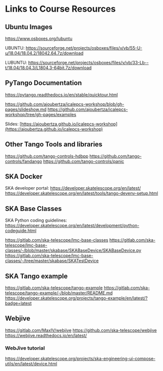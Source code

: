 # Links to Course Resources

## Ubuntu Images

https://www.osboxes.org/lubuntu

UBUNTU: https://sourceforge.net/projects/osboxes/files/v/vb/55-U-u/18.04/18.04.2/18042.64.7z/download

LUBUNTU: https://sourceforge.net/projects/osboxes/files/v/vb/33-Lb--t/18.04/18.04.3/L1804.3-64bit.7z/download

## PyTango Documentation

https://pytango.readthedocs.io/en/stable/quicktour.html

https://github.com/ajoubertza/icalepcs-workshop/blob/gh-pages/slideshow.md
https://github.com/ajoubertza/icalepcs-workshop/tree/gh-pages/examples

Slides: [https://ajoubertza.github.io/icalepcs-workshop](https://ajoubertza.github.io/icalepcs-workshop)

## Other Tango Tools and libraries

https://github.com/tango-controls-hdbpp
https://github.com/tango-controls/fandango
https://github.com/tango-controls/panic

## SKA Docker

SKA developer portal: https://developer.skatelescope.org/en/latest/
https://developer.skatelescope.org/en/latest/tools/tango-devenv-setup.html



## SKA Base Classes

SKA Python coding guidelines: https://developer.skatelescope.org/en/latest/development/python-codeguide.html

https://gitlab.com/ska-telescope/lmc-base-classes
https://gitlab.com/ska-telescope/lmc-base-classes/-/blob/master/skabase/SKABaseDevice/SKABaseDevice.py
https://gitlab.com/ska-telescope/lmc-base-classes/-/tree/master/skabase/SKATestDevice

## SKA Tango example

https://gitlab.com/ska-telescope/tango-example
https://gitlab.com/ska-telescope/tango-example/-/blob/master/README.md
https://developer.skatelescope.org/projects/tango-example/en/latest/?badge=latest



## Webjive

https://gitlab.com/MaxIV/webjive
https://github.com/ska-telescope/webjive
https://webjive.readthedocs.io/en/latest/

### WebJive tutorial

https://developer.skatelescope.org/projects/ska-engineering-ui-compose-utils/en/latest/device.html
